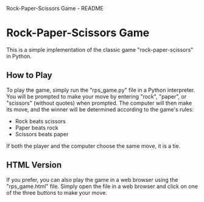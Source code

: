 <!DOCTYPE html>
<html lang="en">
<head>
    <meta charset="UTF-8">
    Rock-Paper-Scissors Game - README
</head>
<body>
    <h1>Rock-Paper-Scissors Game</h1>
    <p>This is a simple implementation of the classic game "rock-paper-scissors" in Python.</p>
    <h2>How to Play</h2>
    <p>To play the game, simply run the "rps_game.py" file in a Python interpreter. You will be prompted to make your move by entering "rock", "paper", or "scissors" (without quotes) when prompted. The computer will then make its move, and the winner will be determined according to the game's rules:</p>
    <ul>
        <li>Rock beats scissors</li>
        <li>Paper beats rock</li>
        <li>Scissors beats paper</li>
    </ul>
    <p>If both the player and the computer choose the same move, it is a tie.</p>
    <h2>HTML Version</h2>
    <p>If you prefer, you can also play the game in a web browser using the "rps_game.html" file. Simply open the file in a web browser and click on one of the three buttons to make your move.</p>
</body>
</html>
